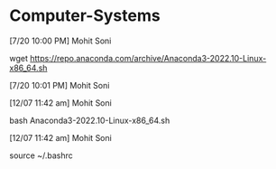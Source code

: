 # Computer-Systems

[7/20 10:00 PM] Mohit Soni

wget https://repo.anaconda.com/archive/Anaconda3-2022.10-Linux-x86_64.sh

[7/20 10:01 PM] Mohit Soni

[12/07 11:42 am] Mohit Soni

bash Anaconda3-2022.10-Linux-x86_64.sh

[12/07 11:42 am] Mohit Soni

source ~/.bashrc
